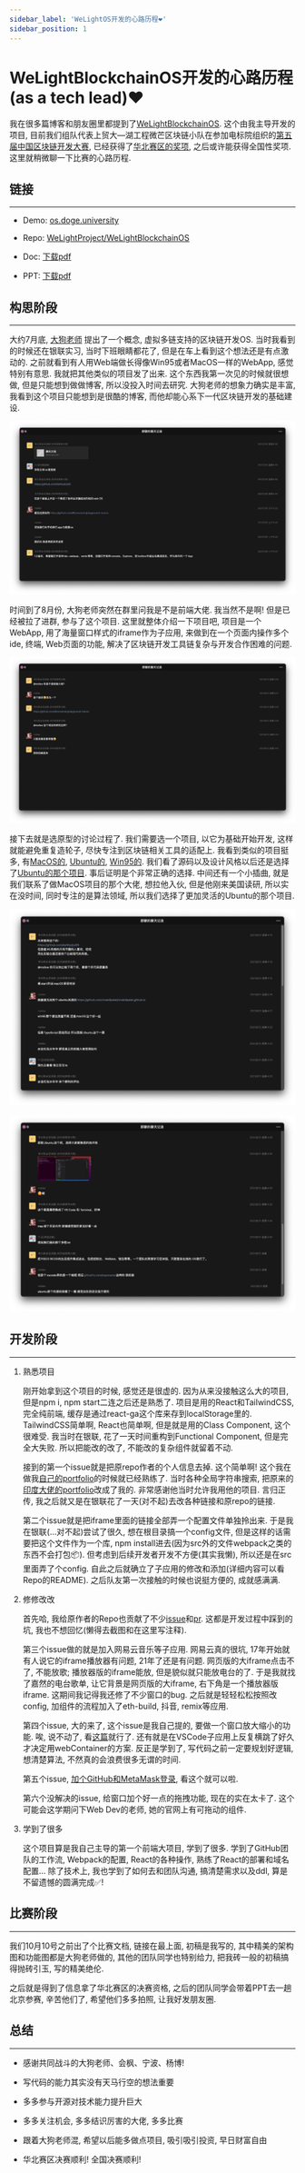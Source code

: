 ```yaml
---
sidebar_label: 'WeLightOS开发的心路历程❤️'
sidebar_position: 1
---
```


# WeLightBlockchainOS开发的心路历程(as a tech lead)❤️

我在很多篇博客和朋友圈里都提到了[WeLightBlockchainOS](https://github.com/WeLightProject/WeLightBlockchainOS). 这个由我主导开发的项目, 目前我们组队代表上贸大—湖工程微芒区块链小队在参加电标院组织的[第五届中国区块链开发大赛](http://www.cbdforum.cn/bcweb/contest-mat.html), 已经获得了[华北赛区的奖项](https://mp.weixin.qq.com/s/ToNyplwYGREn6w0VJI8fUA), 之后或许能获得全国性奖项. 这里就稍微聊一下比赛的心路历程.

## 链接

---

- Demo: [os.doge.university](http://os.doge.university)

- Repo: [WeLightProject/WeLightBlockchainOS](https://github.com/WeLightProject/WeLightBlockchainOS)

- Doc: [下载pdf](https://github.com/fewwwww/blog.suningyao.com/raw/master/static/os-doc.pdf)

- PPT: [下载pdf](https://github.com/fewwwww/blog.suningyao.com/raw/master/static/os-ppt.pdf)

## 构思阶段

---

大约7月底, [大狗老师](https://github.com/leeduckgo) 提出了一个概念, 虚拟多链支持的区块链开发OS. 当时我看到的时候还在银联实习, 当时下班眼睛都花了, 但是在车上看到这个想法还是有点激动的. 之前就看到有人用Web端做长得像Win95或者MacOS一样的WebApp, 感觉特别有意思. 我就把其他类似的项目发了出来. 这个东西我第一次见的时候就很想做, 但是只能想到做做博客, 所以没投入时间去研究. 大狗老师的想象力确实是丰富, 我看到这个项目只能想到是很酷的博客, 而他却能心系下一代区块链开发的基础建设.

![1](/img/os/1.png)

时间到了8月份, 大狗老师突然在群里问我是不是前端大佬. 我当然不是啊! 但是已经被拉了进群, 参与了这个项目. 这里就整体介绍一下项目吧, 项目是一个WebApp, 用了海量窗口样式的iframe作为子应用, 来做到在一个页面内操作多个ide, 终端, Web页面的功能, 解决了区块链开发工具链复杂与开发合作困难的问题.

![2](/img/os/2.png)

接下去就是选原型的讨论过程了. 我们需要选一个项目, 以它为基础开始开发, 这样就能避免重复造轮子, 尽快专注到区块链相关工具的适配上. 我看到类似的项目挺多, 有[MacOS的](https://github.com/Renovamen/playground-macos), [Ubuntu的](https://github.com/vivek9patel/vivek9patel.github.io), [Win95的](https://github.com/AshKyd/ui95). 我们看了源码以及设计风格以后还是选择了[Ubuntu的那个项目](https://github.com/vivek9patel/vivek9patel.github.io). 事后证明是个非常正确的选择. 中间还有一个小插曲, 就是我们联系了做MacOS项目的那个大佬, 想拉他入伙, 但是他刚来美国读研, 所以实在没时间, 同时专注的是算法领域, 所以我们选择了更加灵活的Ubuntu的那个项目.

![3](/img/os/3.png)

![4](/img/os/4.png)

## 开发阶段

---

1. 熟悉项目

    刚开始拿到这个项目的时候, 感觉还是很虚的. 因为从来没接触这么大的项目, 但是npm i, npm start二连之后还是熟悉了. 项目是用的React和TailwindCSS, 完全纯前端, 缓存是通过react-ga这个库来存到localStorage里的. TailwindCSS简单啊, React也简单啊, 但是就是用的Class Component, 这个很难受. 我当时在银联, 花了一天时间重构到Functional Component, 但是完全大失败. 所以把能改的改了, 不能改的复杂组件就留着不动.

    接到的第一个issue就是把原repo作者的个人信息去掉. 这个简单啊! 这个我在做我[自己的portfolio](https://suningyao.com)的时候就已经熟练了. 当时各种全局字符串搜索, 把原来的[印度大佬的portfolio](https://github.com/dhruvkb/portfolio)改成了我的. 非常感谢他当时允许我用他的项目. 言归正传, 我之后就又是在银联花了一天(对不起)去改各种链接和原repo的链接.

    第二个issue就是把iframe里面的链接全部弄一个配置文件单独拎出来. 于是我在银联(...对不起)尝试了很久, 想在根目录搞一个config文件, 但是这样的话需要把这个文件作为一个库, npm install进去(因为src外的文件webpack之类的东西不会打包📦). 但考虑到后续开发者开发不方便(其实我懒), 所以还是在src里面弄了个config. 自此之后就确立了子应用的修改和添加(详细内容可以看Repo的README). 之后队友第一次接触的时候也说挺方便的, 成就感满满.

2. 修修改改

    首先哈, 我给原作者的Repo也贡献了不少[issue](https://github.com/vivek9patel/vivek9patel.github.io/pull/67)和[pr](https://github.com/vivek9patel/vivek9patel.github.io/pull/64). 这都是开发过程中踩到的坑, 我也不想回忆(懒得去截图和在这里写注释).

    第三个issue做的就是加入网易云音乐等子应用. 网易云真的很坑, 17年开始就有人说它的iframe播放器有问题, 21年了还是有问题. 网页版的大iframe点击不了, 不能放歌; 播放器版的iframe能放, 但是貌似就只能放电台的了. 于是我就找了嘉然的电台歌单, 让它背景是网页版的大iframe, 右下角是一个播放器版iframe. 这期间我记得我还修了不少窗口的bug. 之后就是轻轻松松按照改config, 加组件的流程加入了eth-build, 抖音, remix等应用.

    第四个issue, 大的来了, 这个issue是我自己提的, 要做一个窗口放大缩小的功能. 唉, 说不动了, 看[这篇](https://blog.suningyao.com/docs/Frontend/draggable)就行了. 还有就是在VSCode子应用上反复横跳了好久才决定用webContainer的方案. 反正是学到了, 写代码之前一定要规划好逻辑, 想清楚算法, 不然真的会浪费很多无谓的时间.

    第五个issue, [加个GitHub和MetaMask登录](https://blog.suningyao.com/docs/Frontend/auth), 看这个就可以啦.

    第六个没解决的issue, 给窗口加个好一点的拖拽功能, 现在的实在太卡了. 这个可能会这学期问下Web Dev的老师, 她的官网上有可拖动的组件.

3. 学到了很多

    这个项目算是我自己主导的第一个前端大项目, 学到了很多. 学到了GitHub团队的工作流, Webpack的配置, React的各种操作, 熟练了React的部署和域名配置... 除了技术上, 我也学到了如何去和团队沟通, 搞清楚需求以及ddl, 算是不留遗憾的圆满完成✅!

## 比赛阶段

---

我们10月10号之前出了个比赛文档, 链接在最上面, 初稿是我写的, 其中精美的架构图和功能图都是大狗老师做的, 其他的团队同学也特别给力, 把我砖一般的初稿搞得抛砖引玉, 写的精美绝伦.

之后就是得到了信息拿了华北赛区的决赛资格, 之后的团队同学会带着PPT去一趟北京参赛, 辛苦他们了, 希望他们多多拍照, 让我好发朋友圈.

## 总结

---

- 感谢共同战斗的大狗老师、会枫、宁波、杨博!

- 写代码的能力其实没有天马行空的想法重要

- 多多参与开源对技术能力提升巨大

- 多多关注机会, 多多结识厉害的大佬, 多多比赛

- 跟着大狗老师混, 希望以后能多做点项目, 吸引吸引投资, 早日财富自由

- 华北赛区决赛顺利! 全国决赛顺利!

